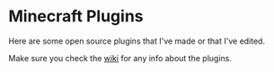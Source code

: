# Minecraft Plugins

Here are some open source plugins that I've made or that I've edited.

Make sure you check the [wiki](https://github.com/donydony2009/MinecraftPlugins/wiki) for any info about the plugins.
